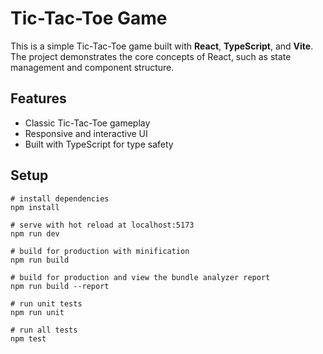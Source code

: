 # Tic-Tac-Toe Game

This is a simple Tic-Tac-Toe game built with **React**, **TypeScript**, and **Vite**. The project demonstrates the core concepts of React, such as state management and component structure.

## Features
- Classic Tic-Tac-Toe gameplay
- Responsive and interactive UI
- Built with TypeScript for type safety

## Setup

```
# install dependencies
npm install

# serve with hot reload at localhost:5173
npm run dev

# build for production with minification
npm run build

# build for production and view the bundle analyzer report
npm run build --report

# run unit tests
npm run unit

# run all tests
npm test
```
